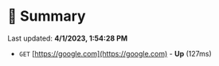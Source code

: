 # 📖 Summary
Last updated: **4/1/2023, 1:54:28 PM**

- `GET` [https://google.com](https://google.com) - **Up** (127ms)

